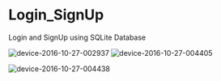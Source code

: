 # Login_SignUp
Login and SignUp using SQLite Database

![device-2016-10-27-002937](https://cloud.githubusercontent.com/assets/9250558/19737209/b9548d90-9bdc-11e6-9cc4-286a90499dce.png)       ![device-2016-10-27-004405](https://cloud.githubusercontent.com/assets/9250558/19737689/a1748ca0-9bde-11e6-8abd-7a6c66aa62b0.png)

![device-2016-10-27-004438](https://cloud.githubusercontent.com/assets/9250558/19737739/dab74002-9bde-11e6-8766-174b82477fa6.png)

